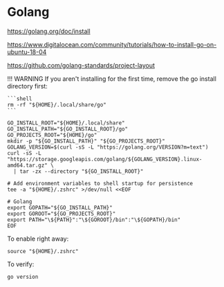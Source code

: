# Golang

<https://golang.org/doc/install>

<https://www.digitalocean.com/community/tutorials/how-to-install-go-on-ubuntu-18-04>

<https://github.com/golang-standards/project-layout>


!!! WARNING
    If you aren't installing for the first time, remove the go install directory first:
    
    ```shell
    rm -rf "${HOME}/.local/share/go"
    ```

```shell
GO_INSTALL_ROOT="${HOME}/.local/share"
GO_INSTALL_PATH="${GO_INSTALL_ROOT}/go"
GO_PROJECTS_ROOT="${HOME}/go"
mkdir -p "${GO_INSTALL_PATH}" "${GO_PROJECTS_ROOT}"
GOLANG_VERSION=$(curl -sS -L "https://golang.org/VERSION?m=text")
curl -sS -L "https://storage.googleapis.com/golang/${GOLANG_VERSION}.linux-amd64.tar.gz" \
  | tar -zx --directory "${GO_INSTALL_ROOT}"

# Add environment variables to shell startup for persistence
tee -a "${HOME}/.zshrc" >/dev/null <<EOF

# Golang
export GOPATH="${GO_INSTALL_PATH}"
export GOROOT="${GO_PROJECTS_ROOT}"
export PATH="\${PATH}":"\${GOROOT}/bin":"\${GOPATH}/bin"
EOF
```

To enable right away:

```shell
source "${HOME}/.zshrc"
```

To verify:

```shell
go version
```
